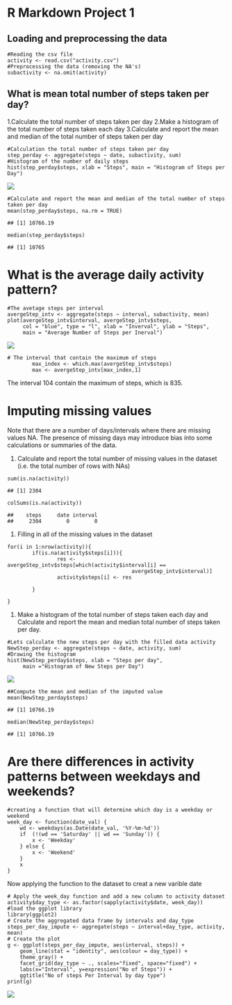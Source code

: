R Markdown Project 1
====================

Loading and preprocessing the data
----------------------------------

    #Reading the csv file
    activity <- read.csv("activity.csv")
    #Preprocessing the data (removing the NA's)
    subactivity <- na.omit(activity)

What is mean total number of steps taken per day?
-------------------------------------------------

1.Calculate the total number of steps taken per day 2.Make a histogram
of the total number of steps taken each day 3.Calculate and report the
mean and median of the total number of steps taken per day

    #Calculation the total number of steps taken per day
    step_perday <- aggregate(steps ~ date, subactivity, sum)
    #Histogram of the number of daily steps
    hist(step_perday$steps, xlab = "Steps", main = "Histogram of Steps per Day")

![](PA1_template_files/figure-markdown_strict/unnamed-chunk-2-1.png)

    #Calculate and report the mean and median of the total number of steps taken per day
    mean(step_perday$steps, na.rm = TRUE)

    ## [1] 10766.19

    median(step_perday$steps)

    ## [1] 10765

What is the average daily activity pattern?
===========================================

    #The avetage steps per interval
    avergeStep_intv <- aggregate(steps ~ interval, subactivity, mean)
    plot(avergeStep_intv$interval, avergeStep_intv$steps,
         col = "blue", type = "l", xlab = "Inverval", ylab = "Steps",
         main = "Average Number of Steps per Inerval")

![](PA1_template_files/figure-markdown_strict/unnamed-chunk-4-1.png)

    # The interval that contain the maximum of steps
            max_index <- which.max(avergeStep_intv$steps)
            max <- avergeStep_intv[max_index,1]

The interval 104 contain the maximum of steps, which is 835.

Imputing missing values
=======================

Note that there are a number of days/intervals where there are missing
values NA. The presence of missing days may introduce bias into some
calculations or summaries of the data.

1.  Calculate and report the total number of missing values in the
    dataset (i.e. the total number of rows with NAs)

<!-- -->

    sum(is.na(activity))

    ## [1] 2304

    colSums(is.na(activity))

    ##    steps     date interval 
    ##     2304        0        0

1.  Filling in all of the missing values in the dataset

<!-- -->

    for(i in 1:nrow(activity)){
            if(is.na(activity$steps[i])){
                    res <- avergeStep_intv$steps[which(activity$interval[i] == 
                                            avergeStep_intv$interval)]
                    activity$steps[i] <- res
                    
            }
            
    }

1.  Make a histogram of the total number of steps taken each day and
    Calculate and report the mean and median total number of steps taken
    per day.

<!-- -->

    #Lets calculate the new steps per day with the filled data activity
    NewStep_perday <- aggregate(steps ~ date, activity, sum)
    #Drawing the histogram
    hist(NewStep_perday$steps, xlab = "Steps per day",
         main ="Histogram of New Steps per Day")

![](PA1_template_files/figure-markdown_strict/unnamed-chunk-7-1.png)

    ##Compute the mean and median of the imputed value
    mean(NewStep_perday$steps)

    ## [1] 10766.19

    median(NewStep_perday$steps)

    ## [1] 10766.19

Are there differences in activity patterns between weekdays and weekends?
=========================================================================

    #creating a function that will determine which day is a weekday or weekend 
    week_day <- function(date_val) {
        wd <- weekdays(as.Date(date_val, '%Y-%m-%d'))
        if  (!(wd == 'Saturday' || wd == 'Sunday')) {
            x <- 'Weekday'
        } else {
            x <- 'Weekend'
        }
        x
    }

Now applying the function to the dataset to creat a new varible date

    # Apply the week_day function and add a new column to activity dataset
    activity$day_type <- as.factor(sapply(activity$date, week_day))
    #load the ggplot library
    library(ggplot2)
    # Create the aggregated data frame by intervals and day_type
    steps_per_day_impute <- aggregate(steps ~ interval+day_type, activity, mean)
    # Create the plot
    g <- ggplot(steps_per_day_impute, aes(interval, steps)) +
        geom_line(stat = "identity", aes(colour = day_type)) +
        theme_gray() +
        facet_grid(day_type ~ ., scales="fixed", space="fixed") +
        labs(x="Interval", y=expression("No of Steps")) +
        ggtitle("No of steps Per Interval by day type")
    print(g)

![](PA1_template_files/figure-markdown_strict/unnamed-chunk-9-1.png)
